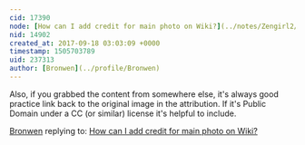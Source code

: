 ```yaml
---
cid: 17390
node: [How can I add credit for main photo on Wiki?](../notes/Zengirl2/09-18-2017/how-can-i-add-credit-for-main-photo-on-wiki)
nid: 14902
created_at: 2017-09-18 03:03:09 +0000
timestamp: 1505703789
uid: 237313
author: [Bronwen](../profile/Bronwen)
---
```


Also, if you grabbed the content from somewhere else, it's always good practice link back to the original image in the attribution. If it's Public Domain under a CC (or similar) license it's helpful to include.

[Bronwen](../profile/Bronwen) replying to: [How can I add credit for main photo on Wiki?](../notes/Zengirl2/09-18-2017/how-can-i-add-credit-for-main-photo-on-wiki)

